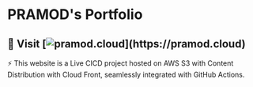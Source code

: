 # PRAMOD's Portfolio


<h2>🚀 Visit [<img alt="pramod.cloud" src="https://img.shields.io/badge/pramod.cloud-844FBA" />](https://pramod.cloud)</h2>

⚡ This website is a Live CICD project hosted on AWS S3 with Content Distribution with Cloud Front, seamlessly integrated with GitHub Actions.
